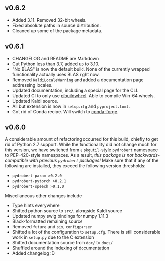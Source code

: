v0.6.2
------
- Added 3.11. Removed 32-bit wheels.
- Fixed absolute paths in source distribution.
- Cleaned up some of the package metadata.

v0.6.1
------

- CHANGELOG and README are Markdown
- Cut Python less than 3.7, added up to 3.10.
- "No BLAS" is now the default build. None of the currently wrapped
  functionality actually uses BLAS right now. 
- Removed `KaldiLocaleWarning` and added a documentation page addressing
  locales.
- Updated documentation, including a special page for the CLI.
- Updated CI to only use [cibuildwheel](https://github.com/pypa/cibuildwheel/).
  Able to compile Win-64 wheels.
- Updated Kaldi source.
- All but extension is now in `setup.cfg` and `pyproject.toml`.
- Got rid of Conda recipe. Will switch to
  [conda-forge](https://conda-forge.org/).

v0.6.0
------

A considerable amount of refactoring occurred for this build, chiefly to get
rid of Python 2.7 support. While the functionality did not change much for this
version, we have switched from a `pkgutil`-style `pydrobert` namespace to
PEP-420-style namespaces. As a result, *this package is not
backwards-compatible with previous `pydrobert` packages!* Make sure that if
any of the following are installed, they exceed the following version
thresholds:

- `pydrobert-param >0.2.0`
- `pydrobert-pytorch >0.2.1`
- `pydrobert-speech >0.1.0`

Miscellaneous other changes include:

- Type hints everywhere
- Shifted python source to `src/`, alongside Kaldi source
- Updated numpy swig bindings for numpy 1.11.3
- Black-formatted remaining source
- Removed `future` and `six`, `configparser`
- Shifted a lot of the configuration to `setup.cfg`. There is still
  considerable work in `setup.py` due to the C extension
- Shifted documentation source from `doc/` to `docs/`
- Shuffled around the indexing of documentation
- Added changelog :D

